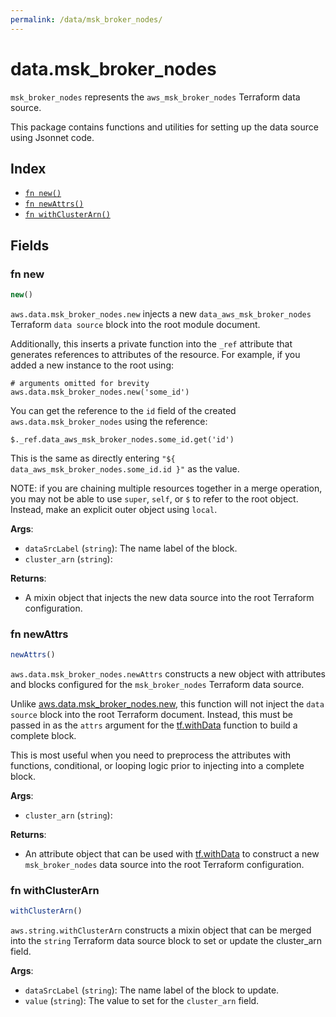 ```yaml
---
permalink: /data/msk_broker_nodes/
---
```


# data.msk_broker_nodes

`msk_broker_nodes` represents the `aws_msk_broker_nodes` Terraform data source.



This package contains functions and utilities for setting up the data source using Jsonnet code.


## Index

* [`fn new()`](#fn-new)
* [`fn newAttrs()`](#fn-newattrs)
* [`fn withClusterArn()`](#fn-withclusterarn)

## Fields

### fn new

```ts
new()
```


`aws.data.msk_broker_nodes.new` injects a new `data_aws_msk_broker_nodes` Terraform `data source`
block into the root module document.

Additionally, this inserts a private function into the `_ref` attribute that generates references to attributes of the
resource. For example, if you added a new instance to the root using:

    # arguments omitted for brevity
    aws.data.msk_broker_nodes.new('some_id')

You can get the reference to the `id` field of the created `aws.data.msk_broker_nodes` using the reference:

    $._ref.data_aws_msk_broker_nodes.some_id.get('id')

This is the same as directly entering `"${ data_aws_msk_broker_nodes.some_id.id }"` as the value.

NOTE: if you are chaining multiple resources together in a merge operation, you may not be able to use `super`, `self`,
or `$` to refer to the root object. Instead, make an explicit outer object using `local`.

**Args**:
  - `dataSrcLabel` (`string`): The name label of the block.
  - `cluster_arn` (`string`): 

**Returns**:
- A mixin object that injects the new data source into the root Terraform configuration.


### fn newAttrs

```ts
newAttrs()
```


`aws.data.msk_broker_nodes.newAttrs` constructs a new object with attributes and blocks configured for the `msk_broker_nodes`
Terraform data source.

Unlike [aws.data.msk_broker_nodes.new](#fn-msk_broker_nodesnew), this function will not inject the `data source`
block into the root Terraform document. Instead, this must be passed in as the `attrs` argument for the
[tf.withData](https://github.com/tf-libsonnet/core/tree/main/docs#fn-withdata) function to build a complete block.

This is most useful when you need to preprocess the attributes with functions, conditional, or looping logic prior to
injecting into a complete block.

**Args**:
  - `cluster_arn` (`string`): 

**Returns**:
  - An attribute object that can be used with [tf.withData](https://github.com/tf-libsonnet/core/tree/main/docs#fn-withdata) to construct a new `msk_broker_nodes` data source into the root Terraform configuration.


### fn withClusterArn

```ts
withClusterArn()
```

`aws.string.withClusterArn` constructs a mixin object that can be merged into the `string`
Terraform data source block to set or update the cluster_arn field.



**Args**:
  - `dataSrcLabel` (`string`): The name label of the block to update.
  - `value` (`string`): The value to set for the `cluster_arn` field.
